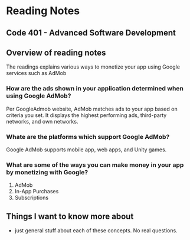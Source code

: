 # Reading Notes


## Code 401 - Advanced Software Development

## Overview of reading notes

The readings explains various ways to monetize your app using Google services such as AdMob

### How are the ads shown in your application determined when using Google AdMob?

Per GoogleAdmob website, AdMob matches ads to your app based on criteria you set. It displays the highest performing ads, third-party networks, and own networks.

### Whate are the platforms which support Google AdMob?

Google AdMob supports mobile app, web apps, and Unity games.

### What are some of the ways you can make money in your app by monetizing with Google?

1. AdMob
2. In-App Purchases
3. Subscriptions

## Things I want to know more about

* just general stuff about each of these concepts. No real questions.